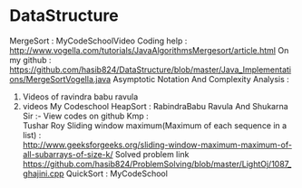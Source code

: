 # DataStructure

MergeSort :
    MyCodeSchoolVideo
    Coding help :  http://www.vogella.com/tutorials/JavaAlgorithmsMergesort/article.html
 On my github : https://github.com/hasib824/DataStructure/blob/master/Java_Implementations/MergeSortVogella.java
Asymptotic Notation And Complexity Analysis :
1.	Videos of ravindra babu ravula 
2.	videos My Codeschool
HeapSort : 
 	RabindraBabu Ravula And Shukarna Sir :- View codes on github
Kmp :   
	Tushar Roy 
Sliding window maximum(Maximum of each sequence in a list) :   
	http://www.geeksforgeeks.org/sliding-window-maximum-maximum-of-all-subarrays-of-size-k/
Solved problem link
 https://github.com/hasib824/ProblemSolving/blob/master/LightOj/1087_ghajini.cpp
QuickSort :
MyCodeSchool









